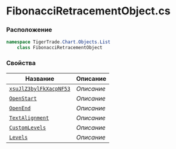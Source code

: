 
# FibonacciRetracementObject.cs
### Расположение
```csharp
namespace TigerTrade.Chart.Objects.List  
    class FibonacciRetracementObject
```

### Свойства
| Название | Описание |
| --- | --- |
| [`xsuJlZ3bylFkXacpNF53`](./Свойства/xsuJlZ3bylFkXacpNF53.md) | *Описание* |
| [`OpenStart`](./Свойства/OpenStart.md) | *Описание* |
| [`OpenEnd`](./Свойства/OpenEnd.md) | *Описание* |
| [`TextAlignment`](./Свойства/TextAlignment.md) | *Описание* |
| [`CustomLevels`](./Свойства/CustomLevels.md) | *Описание* |
| [`Levels`](./Свойства/Levels.md) | *Описание* |

